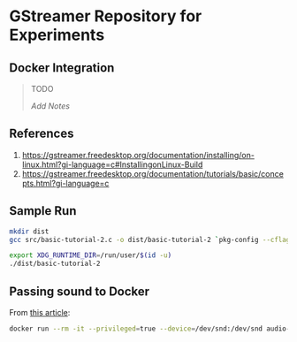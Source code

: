 # GStreamer Repository for Experiments

## Docker Integration

> TODO
> 
> _Add Notes_

## References

1. https://gstreamer.freedesktop.org/documentation/installing/on-linux.html?gi-language=c#InstallingonLinux-Build
2. https://gstreamer.freedesktop.org/documentation/tutorials/basic/concepts.html?gi-language=c

## Sample Run

```bash
mkdir dist
gcc src/basic-tutorial-2.c -o dist/basic-tutorial-2 `pkg-config --cflags --libs gstreamer-1.0`
```

```bash
export XDG_RUNTIME_DIR=/run/user/$(id -u)
./dist/basic-tutorial-2
```

## Passing sound to Docker

From [this article](https://prateeksrivastav598.medium.com/playing-sound-in-docker-containers-a-step-by-step-guide-f7a06e246a35):

```bash
docker run --rm -it --privileged=true --device=/dev/snd:/dev/snd audio-container:v1
```